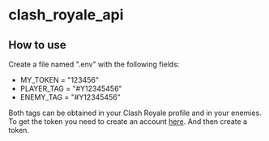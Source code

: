 # clash_royale_api

## How to use
Create a file named ".env" with the following fields:

- MY_TOKEN = "123456"  
- PLAYER_TAG = "#Y12345456"  
- ENEMY_TAG = "#Y12345456"

Both tags can be obtained in your Clash Royale profile and in your enemies. 
To get the token you need to create an account [here](https://developer.clashroyale.com/). And then create a token.

